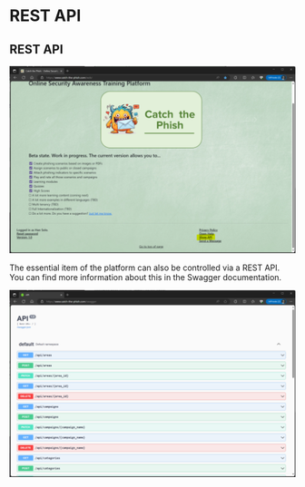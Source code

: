 # REST API

## REST API

![REST API](./img/restapi_all.png)

The essential item of the platform can also be controlled via a REST API. You can find more information about this in the Swagger documentation.

![REST API](./img/restapi_detail.png)

